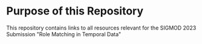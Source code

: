 # Purpose of this Repository
This repository contains links to all resources relevant for the SIGMOD 2023 Submission "Role Matching in Temporal Data"
